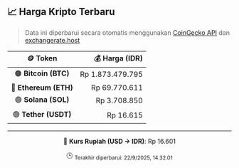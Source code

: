 

<!-- HARGA_KRIPTO -->
## 📈 Harga Kripto Terbaru

> Data ini diperbarui secara otomatis menggunakan [CoinGecko API](https://www.coingecko.com/) dan [exchangerate.host](https://exchangerate.host/)

<div align="center">

| 🪙 Token | 💰 Harga (IDR) |
|:------:|---------------:|
| 🟠 **Bitcoin (BTC)**   | Rp 1.873.479.795 |
| 🔵 **Ethereum (ETH)**  | Rp 69.770.611 |
| 🟣 **Solana (SOL)**    | Rp 3.708.850 |
| 🟢 **Tether (USDT)**   | Rp 16.615 |

---

💱 **Kurs Rupiah (USD → IDR)**: Rp 16.601

🕒 <sub>Terakhir diperbarui: 22/9/2025, 14.32.01</sub>

</div>
<!-- /HARGA_KRIPTO -->